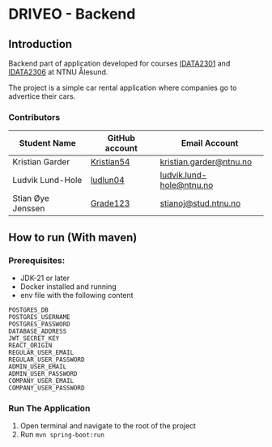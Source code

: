 # DRIVEO - Backend

## Introduction
Backend part of application developed for courses [IDATA2301](https://www.ntnu.edu/studies/courses/IDATA2301#tab=omEmnet) and [IDATA2306](https://www.ntnu.edu/studies/courses/IDATA2306#tab=omEmnet) at NTNU Ålesund.

The project is a simple car rental application where companies go to advertice their cars.


### Contributors
| Student Name     | GitHub account                              | Email Account            |
| -----------------|---------------------------------------------|--------------------------|
|Kristian Garder   | [Kristian54](https://github.com/Kristian54) | kristian.garder@ntnu.no  |
|Ludvik Lund-Hole  | [ludlun04](https://github.com/ludlun04)     | ludvik.lund-hole@ntnu.no |
|Stian Øye Jenssen | [Grade123](https://github.com/Grade123)     | stianoj@stud.ntnu.no     |


## How to run (With maven)

### Prerequisites:
- JDK-21 or later
- Docker installed and running
- env file with the following content

```
POSTGRES_DB
POSTGRES_USERNAME
POSTGRES_PASSWORD
DATABASE_ADDRESS
JWT_SECRET_KEY
REACT_ORIGIN
REGULAR_USER_EMAIL
REGULAR_USER_PASSWORD
ADMIN_USER_EMAIL
ADMIN_USER_PASSWORD
COMPANY_USER_EMAIL
COMPANY_USER_PASSWORD
```

### Run The Application
1. Open terminal and navigate to the root of the project
2. Run ``mvn spring-boot:run``

